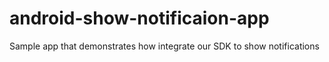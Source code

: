 # android-show-notificaion-app
Sample app that demonstrates how integrate our SDK to show notifications
